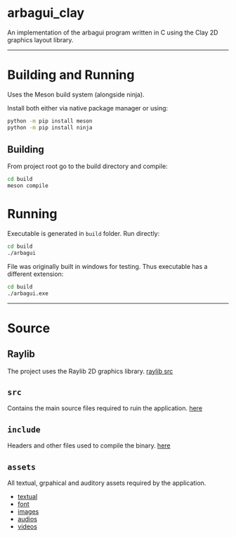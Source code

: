 # arbagui_clay
An implementation of the arbagui program written in C using the Clay 2D graphics layout library.

---

# Building and Running
Uses the Meson build system (alongside ninja).

Install both either via native package manager or using:
```sh
python -m pip install meson
python -m pip install ninja
```

## Building

From project root go to the build directory and compile:
```sh
cd build
meson compile
```

# Running

Executable is generated in `build` folder. Run directly:
```sh
cd build
./arbagui
```

File was originally built in windows for testing. Thus executable has a different extension:
```sh
cd build
./arbagui.exe
```

---

# Source

## Raylib
The project uses the Raylib 2D graphics library. [raylib src](./raylib/include/)

## `src`
Contains the main source files required to ruin the application. [here](./src/)

## `include`
Headers and other files used to compile the binary. [here](./lib/)

## `assets`
All textual, grpahical and auditory assets required by the application. 
- [textual](./assets/texts/)
- [font](./assets/fonts/)
- [images](./assets/images/)
- [audios](./assets/audios/)
- [videos](./assets/videos/)